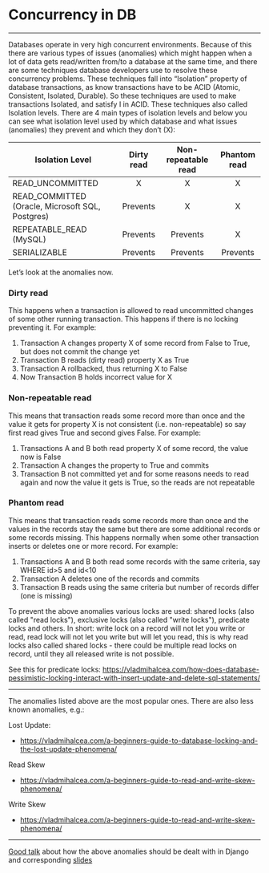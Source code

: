 # Concurrency in DB

---


Databases operate in very high concurrent environments. Because of this there are various types of issues (anomalies) which might happen when a lot of data gets read/written from/to a database at the same time, and there are some techniques database developers use to resolve these concurrency problems. These techniques fall into “Isolation” property of database transactions, as know transactions have to be ACID (Atomic, Consistent, Isolated, Durable). So these techniques are used to make transactions Isolated, and satisfy I in ACID.
These techniques also called Isolation levels. There are 4 main types of isolation levels and below you can see what isolation level used by which database and what issues (anomalies) they prevent and which they don’t (X):


| Isolation Level | Dirty read | Non-repeatable read | Phantom read |
| ------------- |:-------------:| :-----:| :-----:|
| READ_UNCOMMITTED| X | X | X |
| READ_COMMITTED (Oracle, Microsoft SQL, Postgres)| Prevents | X | X |
| REPEATABLE_READ (MySQL)| Prevents | Prevents | X |
| SERIALIZABLE | Prevents | Prevents | Prevents |


Let’s look at the anomalies now.

### Dirty read
This happens when a transaction is allowed to read uncommitted changes of some other running transaction. This happens if there is no locking preventing it. For example:

1. Transaction A changes property X of some record from False to True, but does not commit the change yet
2. Transaction B reads (dirty read) property X as True
3. Transaction A rollbacked, thus returning X to False
4. Now Transaction B holds incorrect value for X


### Non-repeatable read
This means that transaction reads some record more than once and the value it gets for property X is not consistent (i.e. non-repeatable) so say first read gives True and second gives False. For example:

1. Transactions A and B both read property X of some record, the value now is False
2. Transaction A changes the property to True and commits
3. Transaction B not committed yet and for some reasons needs to read again and now the value it gets is True, so the reads are not repeatable

### Phantom read
This means that transaction reads some records more than once and the values in the records stay the same but there are some additional records or some records missing. This happens normally when some other transaction inserts or deletes one or more record. For example:

1. Transactions A and B both read some records with the same criteria, say WHERE id>5 and id<10
2. Transaction A deletes one of the records and commits
3. Transaction B reads using the same criteria but number of records differ (one is missing)

To prevent the above anomalies various locks are used: shared locks (also called "read locks"), exclusive locks (also called "write locks"), predicate locks and others. In short: write lock on a record will not let you write or read, read lock will not let you write but will let you read, this is why read locks also called shared locks - there could be multiple read locks on record, until they all released write is not possible.

See this for predicate locks:
https://vladmihalcea.com/how-does-database-pessimistic-locking-interact-with-insert-update-and-delete-sql-statements/

---

The anomalies listed above are the most popular ones. There are also less known anomalies, e.g.:

Lost Update:

* https://vladmihalcea.com/a-beginners-guide-to-database-locking-and-the-lost-update-phenomena/

Read Skew

* https://vladmihalcea.com/a-beginners-guide-to-read-and-write-skew-phenomena/

Write Skew

* https://vladmihalcea.com/a-beginners-guide-to-read-and-write-skew-phenomena/

---

[Good talk](https://www.youtube.com/watch?v=5g9fwYcF3r8) about how the above anomalies should be dealt with in Django and corresponding [slides](http://slides.com/davidseddon/db-concurrency/#/)



